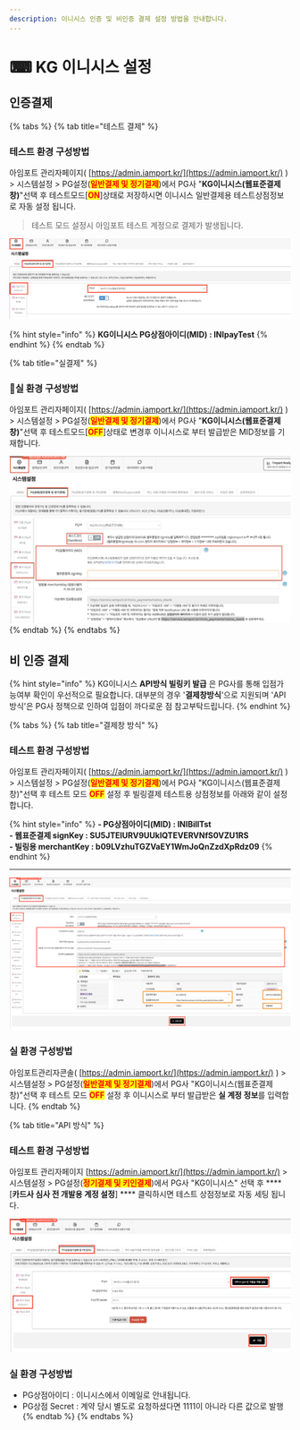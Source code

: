 ```yaml
---
description: 이니시스 인증 및 비인증 결제 설정 방법을 안내합니다.
---
```


# ⌨ KG 이니시스 설정

## 인증**결제**

{% tabs %}
{% tab title="테스트 결제" %}
### 테스트 환경 구성방법

아임포트 관리자페이지( [https://admin.iamport.kr/](https://admin.iamport.kr/) ) > 시스템설정 > PG설정(<mark style="color:red;">**일반결제 및 정기결제**</mark>)에서 PG사 "**KG이니시스(웹표준결제창)**"선택 후 테스트모드\[<mark style="color:red;">**ON**</mark>]상태로 저장하시면 이니시스 일반결제용 테스트상점정보로 자동 설정 됩니다.



> 테스트 모드 설정시 아임포트 테스트 계정으로 결제가 발생됩니다.



![화면예시](<../../../.gitbook/assets/image (15) (1) (1).png>)

{% hint style="info" %}
**KG이니시스 PG상점아이디(MID) : INIpayTest**&#x20;
{% endhint %}
{% endtab %}

{% tab title="실결제" %}
### **실** 환경 구성방법

아임포트 관리자페이지( [https://admin.iamport.kr/](https://admin.iamport.kr/) ) > 시스템설정 > PG설정(<mark style="color:red;">**일반결제 및 정기결제**</mark>)에서 PG사 "**KG이니시스(웹표준결제창)**"선택 후 테스트모드\[<mark style="color:red;">**OFF**</mark>]상태로 변경후 이니시스로 부터 발급받은 MID정보를 기재합니다.

![화면예시](<../../../.gitbook/assets/image (11) (1) (1) (1) (1).png>)
{% endtab %}
{% endtabs %}

## 비 인증 결제

{% hint style="info" %}
KG이니시스 **API방식 빌링키 발급** 은 PG사를 통해 입점가능여부 확인이 우선적으로 필요합니다. 대부분의 경우 '**결제창방식**'으로 지원되며  'API방식'은 PG사 정책으로 인하여 입점이 까다로운 점 참고부탁드립니다.
{% endhint %}

{% tabs %}
{% tab title="결제창 방식" %}
### 테스트 환경 구성방법

아임포트 관리자페이지( [https://admin.iamport.kr/](https://admin.iamport.kr/) ) > 시스템설정 > PG설정(<mark style="color:red;">**일반결제 및 정기결제**</mark>)에서 PG사 "KG이니시스(웹표준결제창)"선택 후 테스트 모드 <mark style="color:red;">**OFF**</mark> 설정 후 빌링결제 테스트용 상점정보를 아래와 같이 설정합니다.

{% hint style="info" %}
**- PG상점아이디(MID) : INIBillTst**\
**- 웹표준결제 signKey : SU5JTElURV9UUklQTEVERVNfS0VZU1RS**\
**- 빌링용 merchantKey : b09LVzhuTGZVaEY1WmJoQnZzdXpRdz09**
{% endhint %}

****

![화면예시](<../../../.gitbook/assets/image (17) (1) (1).png>)

### 실  환경 구성방법

아임포트관리자콘솔( [https://admin.iamport.kr/](https://admin.iamport.kr/) ) > 시스템설정 > PG설정(<mark style="color:red;">**일반결제 및 정기결제**</mark>)에서 PG사 "KG이니시스(웹표준결제창)"선택 후 테스트 모드 <mark style="color:red;">**OFF**</mark> 설정 후 이니시스로 부터 발급받은 **실 계정 정보**를 입력합니다.
{% endtab %}

{% tab title="API 방식" %}
### 테스트 환경 구성방법

아임포트 관리자페이지 [https://admin.iamport.kr/](https://admin.iamport.kr/) > 시스템설정 > PG설정(<mark style="color:red;">**정기결제 및 키인결제**</mark>)에서 PG사 "KG이니시스" 선택 후 **** \[**카드사 심사 전 개발용 계정 설정**] **** 클릭하시면 테스트 상점정보로 자동 세팅 됩니다.&#x20;



![화면예시](<../../../.gitbook/assets/image (25) (1) (1).png>)

### 실  환경 구성방법

* PG상점아이디 : 이니시스에서 이메일로 안내됩니다.
* PG상점 Secret : 계약 당시 별도로 요청하셨다면 1111이 아니라 다른 값으로 발행
{% endtab %}
{% endtabs %}
